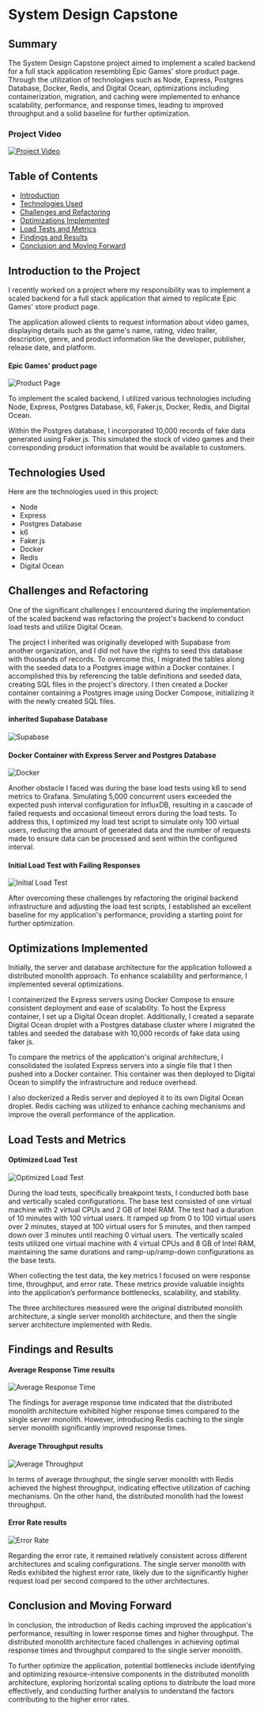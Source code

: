 # System Design Capstone

## Summary 

The System Design Capstone project aimed to implement a scaled backend for a full stack application resembling Epic Games' store product page. Through the utilization of technologies such as Node, Express, Postgres Database, Docker, Redis, and Digital Ocean, optimizations including containerization, migration, and caching were implemented to enhance scalability, performance, and response times, leading to improved throughput and a solid baseline for further optimization.

### Project Video

[![Project Video](https://img.youtube.com/vi/Bg1VuG6H8H4/0.jpg)](https://youtu.be/Bg1VuG6H8H4)

## Table of Contents

- [Introduction](#introduction-to-the-project)
- [Technologies Used](#technologies-used)
- [Challenges and Refactoring](#challenges-and-refactoring)
- [Optimizations Implemented](#optimizations-implemented)
- [Load Tests and Metrics](#load-tests-and-metrics)
- [Findings and Results](#findings-and-results)
- [Conclusion and Moving Forward](#conclusion-and-moving-forward)

## Introduction to the Project

I recently worked on a project where my responsibility was to implement a scaled backend for a full stack application that aimed to replicate Epic Games' store product page.

The application allowed clients to request information about video games, displaying details such as the game's name, rating, video trailer, description, genre, and product information like the developer, publisher, release date, and platform.

#### Epic Games' product page

![Product Page](https://github.com/jacobrphillips/SDC/blob/main/assets/Epic%20Games%20replica.png)


To implement the scaled backend, I utilized various technologies including Node, Express, Postgres Database, k6, Faker.js, Docker, Redis, and Digital Ocean.

Within the Postgres database, I incorporated 10,000 records of fake data generated using Faker.js. This simulated the stock of video games and their corresponding product information that would be available to customers.

## Technologies Used

Here are the technologies used in this project:

- Node
- Express
- Postgres Database
- k6
- Faker.js
- Docker
- Redis
- Digital Ocean

## Challenges and Refactoring

One of the significant challenges I encountered during the implementation of the scaled backend was refactoring the project's backend to conduct load tests and utilize Digital Ocean.

The project I inherited was originally developed with Supabase from another organization, and I did not have the rights to seed this database with thousands of records. To overcome this, I migrated the tables along with the seeded data to a Postgres image within a Docker container. I accomplished this by referencing the table definitions and seeded data, creating SQL files in the project's directory. I then created a Docker container containing a Postgres image using Docker Compose, initializing it with the newly created SQL files.


#### inherited Supabase Database

![Supabase](https://github.com/jacobrphillips/SDC/blob/main/assets/Supabase.png)


#### Docker Container with Express Server and Postgres Database

![Docker](https://github.com/jacobrphillips/SDC/blob/main/assets/docker%20screenshot.png)




Another obstacle I faced was during the base load tests using k6 to send metrics to Grafana. Simulating 5,000 concurrent users exceeded the expected push interval configuration for InfluxDB, resulting in a cascade of failed requests and occasional timeout errors during the load tests. To address this, I optimized my load test script to simulate only 100 virtual users, reducing the amount of generated data and the number of requests made to ensure data can be processed and sent within the configured interval.



#### Initial Load Test with Failing Responses

![Initial Load Test](https://github.com/jacobrphillips/SDC/blob/main/assets/inital%20load%20test.png)


After overcoming these challenges by refactoring the original backend infrastructure and adjusting the load test scripts, I established an excellent baseline for my application's performance, providing a starting point for further optimization.

## Optimizations Implemented

Initially, the server and database architecture for the application followed a distributed monolith approach. To enhance scalability and performance, I implemented several optimizations.

I containerized the Express servers using Docker Compose to ensure consistent deployment and ease of scalability. To host the Express container, I set up a Digital Ocean droplet. Additionally, I created a separate Digital Ocean droplet with a Postgres database cluster where I migrated the tables and seeded the database with 10,000 records of fake data using faker js.

To compare the metrics of the application's original architecture, I consolidated the isolated Express servers into a single file that I then pushed into a Docker container. This container was then deployed to Digital Ocean to simplify the infrastructure and reduce overhead.

I also dockerized a Redis server and deployed it to its own Digital Ocean droplet. Redis caching was utilized to enhance caching mechanisms and improve the overall performance of the application.


## Load Tests and Metrics

#### Optimized Load Test

![Optimized Load Test](https://github.com/jacobrphillips/SDC/blob/main/assets/optimized%20load%20test.png)

During the load tests, specifically breakpoint tests, I conducted both base and vertically scaled configurations. The base test consisted of one virtual machine with 2 virtual CPUs and 2 GB of Intel RAM. The test had a duration of 10 minutes with 100 virtual users. It ramped up from 0 to 100 virtual users over 2 minutes, stayed at 100 virtual users for 5 minutes, and then ramped down over 3 minutes until reaching 0 virtual users. The vertically scaled tests utilized one virtual machine with 4 virtual CPUs and 8 GB of Intel RAM, maintaining the same durations and ramp-up/ramp-down configurations as the base tests.

When collecting the test data, the key metrics I focused on were response time, throughput, and error rate. These metrics provide valuable insights into the application’s performance bottlenecks, scalability, and stability.

The three architectures measured were the original distributed monolith architecture, a single server monolith architecture, and then the single server architecture implemented with Redis.

## Findings and Results


#### Average Response Time results

![Average Response Time](https://github.com/jacobrphillips/SDC/blob/main/assets/Average%20Response%20Time_.png)


The findings for average response time indicated that the distributed monolith architecture exhibited higher response times compared to the single server monolith. However, introducing Redis caching to the single server monolith significantly improved response times.



#### Average Throughput results

![Average Throughput](https://github.com/jacobrphillips/SDC/blob/main/assets/Average%20Throughput_.png)


In terms of average throughput, the single server monolith with Redis achieved the highest throughput, indicating effective utilization of caching mechanisms. On the other hand, the distributed monolith had the lowest throughput.



#### Error Rate results

![Error Rate](https://github.com/jacobrphillips/SDC/blob/main/assets/Error%20Rate_.png)


Regarding the error rate, it remained relatively consistent across different architectures and scaling configurations. The single server monolith with Redis exhibited the highest error rate, likely due to the significantly higher request load per second compared to the other architectures.

## Conclusion and Moving Forward

In conclusion, the introduction of Redis caching improved the application's performance, resulting in lower response times and higher throughput. The distributed monolith architecture faced challenges in achieving optimal response times and throughput compared to the single server monolith.

To further optimize the application, potential bottlenecks include identifying and optimizing resource-intensive components in the distributed monolith architecture, exploring horizontal scaling options to distribute the load more effectively, and conducting further analysis to understand the factors contributing to the higher error rates.
